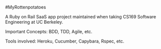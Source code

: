 #MyRottenpotatoes

A Ruby on Rail SaaS app project maintained when taking CS169 Software Engineering at UC Berkeley.

Important Concepts: BDD, TDD, Agile, etc.

Tools involved: Heroku, Cucumber, Capybara, Rspec, etc.
